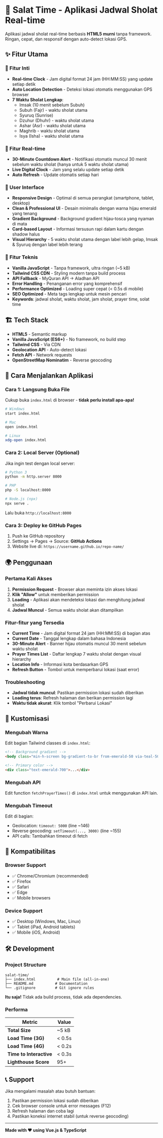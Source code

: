 # 🕌 Salat Time - Aplikasi Jadwal Sholat Real-time

Aplikasi jadwal sholat real-time berbasis **HTML5 murni** tanpa framework. Ringan, cepat, dan responsif dengan auto-detect lokasi GPS.

## ✨ Fitur Utama

### 🎯 Fitur Inti
- **Real-time Clock** - Jam digital format 24 jam (HH:MM:SS) yang update setiap detik
- **Auto Location Detection** - Deteksi lokasi otomatis menggunakan GPS browser
- **7 Waktu Sholat Lengkap**:
  - Imsak (10 menit sebelum Subuh)
  - Subuh (Fajr) - waktu sholat utama
  - Syuruq (Sunrise)
  - Dzuhur (Dhuhr) - waktu sholat utama
  - Ashar (Asr) - waktu sholat utama
  - Maghrib - waktu sholat utama
  - Isya (Isha) - waktu sholat utama

### 🔄 Fitur Real-time
- **30-Minute Countdown Alert** - Notifikasi otomatis muncul 30 menit sebelum waktu sholat (hanya untuk 5 waktu sholat utama)
- **Live Digital Clock** - Jam yang selalu update setiap detik
- **Auto Refresh** - Update otomatis setiap hari

### 🎨 User Interface
- **Responsive Design** - Optimal di semua perangkat (smartphone, tablet, desktop)
- **Clean & Professional UI** - Desain minimalis dengan warna hijau emerald yang tenang
- **Gradient Background** - Background gradient hijau-tosca yang nyaman di mata
- **Card-based Layout** - Informasi tersusun rapi dalam kartu dengan shadow halus
- **Visual Hierarchy** - 5 waktu sholat utama dengan label lebih gelap, Imsak & Syuruq dengan label lebih terang

### 🔧 Fitur Teknis
- **Vanilla JavaScript** - Tanpa framework, ultra ringan (~5 kB)
- **Tailwind CSS CDN** - Styling modern tanpa build process
- **API Fallback** - MyQuran API → Aladhan API
- **Error Handling** - Penanganan error yang komprehensif
- **Performance Optimized** - Loading super cepat (< 0.5s di mobile)
- **SEO Optimized** - Meta tags lengkap untuk mesin pencari
- **Keywords**: jadwal sholat, waktu sholat, jam sholat, prayer time, solat time

## 🏗️ Tech Stack

- **HTML5** - Semantic markup
- **Vanilla JavaScript (ES6+)** - No framework, no build step
- **Tailwind CSS** - Via CDN
- **Geolocation API** - Auto-detect lokasi
- **Fetch API** - Network requests
- **OpenStreetMap Nominatim** - Reverse geocoding

## 🚀 Cara Menjalankan Aplikasi

### Cara 1: Langsung Buka File

Cukup buka `index.html` di browser - **tidak perlu install apa-apa!**

```bash
# Windows
start index.html

# Mac
open index.html

# Linux
xdg-open index.html
```

### Cara 2: Local Server (Optional)

Jika ingin test dengan local server:

```bash
# Python 3
python -m http.server 8000

# PHP
php -S localhost:8000

# Node.js (npx)
npx serve .
```

Lalu buka `http://localhost:8000`

### Cara 3: Deploy ke GitHub Pages

1. Push ke GitHub repository
2. Settings → Pages → Source: **GitHub Actions**
3. Website live di: `https://username.github.io/repo-name/`

## 🌍 Penggunaan

### Pertama Kali Akses
1. **Permission Request** - Browser akan meminta izin akses lokasi
2. **Klik "Allow"** untuk memberikan permission
3. **Loading** - Aplikasi akan mendeteksi lokasi dan menghitung jadwal sholat
4. **Jadwal Muncul** - Semua waktu sholat akan ditampilkan

### Fitur-fitur yang Tersedia
- **Current Time** - Jam digital format 24 jam (HH:MM:SS) di bagian atas
- **Current Date** - Tanggal lengkap dalam bahasa Indonesia
- **30-Minute Alert** - Banner hijau otomatis muncul 30 menit sebelum waktu sholat
- **Prayer Times List** - Daftar lengkap 7 waktu sholat dengan visual hierarchy
- **Location Info** - Informasi kota berdasarkan GPS
- **Refresh Button** - Tombol untuk memperbarui lokasi (saat error)

### Troubleshooting
- **Jadwal tidak muncul**: Pastikan permission lokasi sudah diberikan
- **Loading terus**: Refresh halaman dan berikan permission lagi
- **Waktu tidak akurat**: Klik tombol "Perbarui Lokasi"

## 🔧 Kustomisasi

### Mengubah Warna

Edit bagian Tailwind classes di `index.html`:

```html
<!-- Background gradient -->
<body class="min-h-screen bg-gradient-to-br from-emerald-50 via-teal-50 to-cyan-50">

<!-- Primary color -->
<div class="text-emerald-700">...</div>
```

### Mengubah API

Edit function `fetchPrayerTimes()` di `index.html` untuk menggunakan API lain.

### Mengubah Timeout

Edit di bagian:
- Geolocation: `timeout: 5000` (line ~146)
- Reverse geocoding: `setTimeout(..., 3000)` (line ~155)
- API calls: Tambahkan timeout di fetch

## 📱 Kompatibilitas

### Browser Support
- ✅ Chrome/Chromium (recommended)
- ✅ Firefox
- ✅ Safari
- ✅ Edge
- ✅ Mobile browsers

### Device Support
- ✅ Desktop (Windows, Mac, Linux)
- ✅ Tablet (iPad, Android tablets)
- ✅ Mobile (iOS, Android)

## 🛠️ Development

### Project Structure
```
salat-time/
├── index.html          # Main file (all-in-one)
├── README.md          # Documentation
└── .gitignore         # Git ignore rules
```

**Itu saja!** Tidak ada build process, tidak ada dependencies.

### Performa

| Metric | Value |
|--------|-------|
| **Total Size** | ~5 kB |
| **Load Time (3G)** | < 0.5s |
| **Load Time (4G)** | < 0.2s |
| **Time to Interactive** | < 0.3s |
| **Lighthouse Score** | 95+ |

## 📞 Support

Jika mengalami masalah atau butuh bantuan:
1. Pastikan permission lokasi sudah diberikan
2. Cek browser console untuk error messages (F12)
3. Refresh halaman dan coba lagi
4. Pastikan koneksi internet stabil (untuk reverse geocoding)

---

**Made with ❤️ using Vue.js & TypeScript**